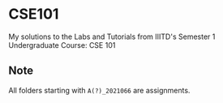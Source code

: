 # CSE101
My solutions to the Labs and Tutorials from IIITD's Semester 1 Undergraduate Course: CSE 101

## Note
All folders starting with `A(?)_2021066` are assignments.
